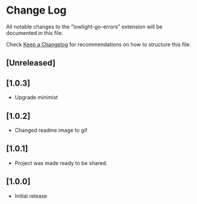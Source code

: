 # Change Log

All notable changes to the "lowlight-go-errors" extension will be documented in this file.

Check [Keep a Changelog](http://keepachangelog.com/) for recommendations on how to structure this file.

## [Unreleased]

## [1.0.3]
- Upgrade minimist

## [1.0.2]
- Changed readme image to gif

## [1.0.1]
- Project was made ready to be shared.

## [1.0.0]
- Initial release